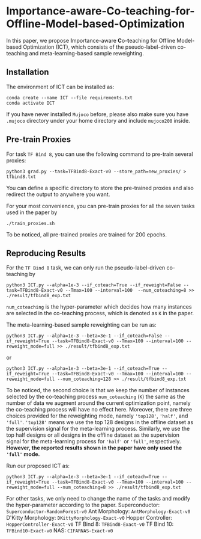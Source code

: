 # Importance-aware-Co-teaching-for-Offline-Model-based-Optimization

In this paper, we propose **I**mportance-aware **C**o-**t**eaching for Offline Model-based Optimization (ICT), which consists of the pseudo-label-driven co-teaching and meta-learning-based sample reweighting. 

## Installation
The environment of ICT can be installed as:
```
conda create --name ICT --file requirements.txt
conda activate ICT
```

If you have never installed `Mujoco` before, please also make sure you have `.mujoco` directory under your home directory and include `mujoco200` inside.

## Pre-train Proxies
For task `TF Bind 8`, you can use the following command to pre-train several proxies:
```
python3 grad.py --task=TFBind8-Exact-v0 --store_path=new_proxies/ > tfbind8.txt
```
You can define a specific directory to store the pre-trained proxies and also redirect the output to anywhere you want.

For your most convenience, you can pre-train proxies for all the seven tasks used in the paper by 
```
./train_proxies.sh
```

To be noticed, all pre-trained proxies are trained for 200 epochs.

## Reproducing Results
For the `TF Bind 8` task, we can only run the pseudo-label-driven co-teaching by 
```
python3 ICT.py --alpha=1e-3 --if_coteach=True --if_reweight=False --task=TFBind8-Exact-v0 --Tmax=100 --interval=100  --num_coteaching=8 >> ./result/tfbind8_exp.txt
```
`num_coteaching` is the hyper-parameter which decides how many instances are selected in the co-teaching process, which is denoted as `K`  in the paper.

The meta-learning-based sample reweighting can be run as:
```
python3 ICT.py --alpha=1e-3 --beta=3e-1 --if_coteach=False --if_reweight=True --task=TFBind8-Exact-v0 --Tmax=100 --interval=100 --reweight_mode=full >> ./result/tfbind8_exp.txt
```
or
```
python3 ICT.py --alpha=1e-3 --beta=3e-1 --if_coteach=True --if_reweight=True --task=TFBind8-Exact-v0 --Tmax=100 --interval=100 --reweight_mode=full --num_coteaching=128 >> ./result/tfbind8_exp.txt
```
To be noticed, the second choice is that we keep the number of instances selected by the co-teaching process `num_coteaching` (`K`) the same as the number of data we augment around the current optimization point, namely the co-teaching process will have no effect here.
Moreover, there are three choices provided for the reweighting mode, namely `'top128'`, `'half'`, and `'full'`. `'top128'` means we use the top 128 designs in the offline dataset as the supervision signal for the meta-learning process. Similarly, we use the top half designs or all designs in the offline dataset as the supervision signal for the meta-learning process for `'half'` or `'full'`, respectively. 
**However, the reported results shown in the paper have only used the `'full'` mode.**

Run our proposed ICT as:
```
python3 ICT.py --alpha=1e-3 --beta=3e-1 --if_coteach=True --if_reweight=True --task=TFBind8-Exact-v0 --Tmax=100 --interval=100 --reweight_mode=full --num_coteaching=8 >> ./result/tfbind8_exp.txt
```

For other tasks, we only need to change the name of the tasks and modify the hyper-parameter according to the paper.
Superconductor: `Superconductor-RandomForest-v0`
Ant Morphology: `AntMorphology-Exact-v0`
D'Kitty Morphology: `DKittyMorphology-Exact-v0`
Hopper Controller: `HopperController-Exact-v0`
TF Bind 8: `TFBind8-Exact-v0`
TF Bind 10: `TFBind10-Exact-v0`
NAS: `CIFARNAS-Exact-v0`

